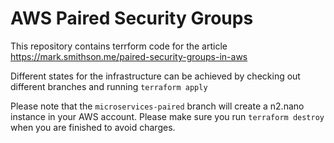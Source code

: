 # AWS Paired Security Groups

This repository contains terrform code for the article https://mark.smithson.me/paired-security-groups-in-aws

Different states for the infrastructure can be achieved by checking out different branches and running `terraform apply`

Please note that the `microservices-paired` branch will create a n2.nano instance in your AWS account. Please make sure you run `terraform destroy` when you are finished to avoid charges.
